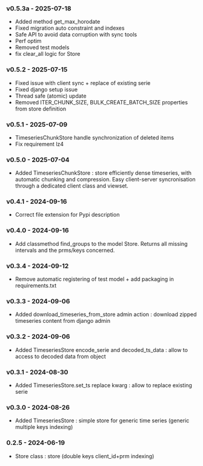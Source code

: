 ### v0.5.3a - 2025-07-18
- Added method get_max_horodate
- Fixed migration auto constraint and indexes
- Safe API to avoid data corruption with sync tools
- Perf optim
- Removed test models
- fix clear_all logic for Store

### v0.5.2 - 2025-07-15
- Fixed issue with client sync + replace of existing serie
- Fixed django setup issue
- Thread safe (atomic) update
- Removed ITER_CHUNK_SIZE, BULK_CREATE_BATCH_SIZE properties from store definition

### v0.5.1 - 2025-07-09
- TimeseriesChunkStore handle synchronization of deleted items
- Fix requirement lz4

### v0.5.0 - 2025-07-04
- Added TimeseriesChunkStore : store efficiently dense timeseries, with automatic chunking and compression. Easy client-server syncronisation through a dedicated client class and viewset.

### v0.4.1 - 2024-09-16
- Correct file extension for Pypi description

### v0.4.0 - 2024-09-16
- Add classmethod find_groups to the model Store. Returns all missing intervals and the prms/keys concerned.

### v0.3.4 - 2024-09-12
- Remove automatic registering of test model + add packaging in requirements.txt

### v0.3.3 - 2024-09-06
- Added download_timeseries_from_store admin action : download zipped timeseries content from django admin

### v0.3.2 - 2024-09-06
- Added TimeseriesStore encode_serie and decoded_ts_data : allow to access to decoded data from object

### v0.3.1 - 2024-08-30
- Added TimeseriesStore.set_ts replace kwarg : allow to replace existing serie

### v0.3.0 - 2024-08-26
- Added TimeseriesStore : simple store for generic time series (generic multiple keys indexing)

### 0.2.5 - 2024-06-19
- Store class : store (double keys client_id+prm indexing)